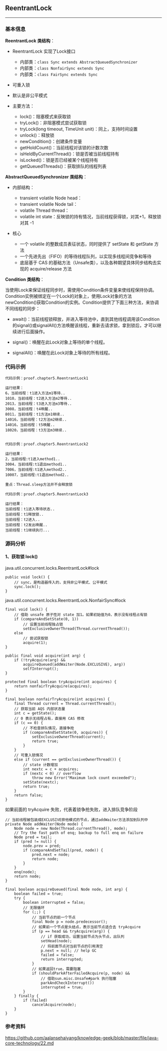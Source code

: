 ## ReentrantLock
---

### 基本信息

**ReentrantLock 类结构**：

* ReentrantLock 实现了Lock接口
    * 内部类：`class Sync extends AbstractQueuedSynchronizer` 
    * 内部类：`class NonfairSync extends Sync `
    * 内部类：`class FairSync extends Sync `
* 可重入锁
* 默认是非公平模式
* 主要方法：

    * lock()：阻塞模式来获取锁
    * tryLock()：非阻塞模式尝试获取锁
    * tryLock(long timeout, TimeUnit unit)：同上，支持时间设置
    * unlock()：释放锁
    * newCondition()：创建条件变量
    * getHoldCount()：当前线程对该锁的计数次数
    * isHeldByCurrentThread()：锁是否被当前线程持有
    * isLocked()：锁是否已经被某个线程持有
    * getQueuedThreads()：获取排队的线程列表

**AbstractQueuedSynchronizer 类结构**：

* 内部结构：
    * transient volatile Node head：
    * transient volatile Node tail：
    * volatile Thread thread： 
    * volatile int state：反映锁的持有情况，当前线程获得锁，对其+1，释放锁对其 -1

* 核心
    * 一个 volatile 的整数成员表征状态，同时提供了 setState 和 getState 方法
    * 一个先进先出（FIFO）的等待线程队列，以实现多线程间竞争和等待
    * 底层基于 CAS 的基础方法（Unsafe类），以及各种期望具体同步结构去实现的 acquire/release 方法


**Condition 类结构**：

当使用Lock来保证线程同步时，需使用Condition条件变量来使线程保持协调。Condition实例被绑定在一个Lock的对象上，使用Lock对象的方法newCondition()获取Condition的实例。Condition提供了下面三种方法，来协调不同线程的同步：

* await()：当前线程锁释放，并进入等待池中，直到其他线程调用该Condition的signal()或signalAll()方法唤醒该线程，重新去请求锁，拿到锁后，才可以继续进行后面操作。

* signal()：唤醒在此Lock对象上等待的单个线程。

* signalAll()：唤醒在此Lock对象上等待的所有线程。

### 代码示例

```
代码示例：proof.chapter5.ReentrantLock1

运行结果：
6，当前线程：t1进入方法m1等待..
1010，当前线程：t2进入方法m2等待..
2013，当前线程：t3进入方法m3等待..
3008，当前线程：t4唤醒..
8011，当前线程：t1方法m1继续..
14016，当前线程：t2方法m2继续..
14016，当前线程：t5唤醒..
18020，当前线程：t3方法m3继续..
```


```

代码示例：proof.chapter5.ReentrantLock2

运行结果：
2，当前线程:t1进入method1..
3004，当前线程:t1退出method1..
7006，当前线程:t1进入method2..
10007，当前线程:t1退出method2..

重点：Thread.sleep方法并不会释放锁
```


```
代码示例：proof.chapter5.ReentrantLock3

运行结果：
当前线程：t1进入等待状态..
当前线程：t1释放锁..
当前线程：t2进入..
当前线程：t2发出唤醒..
当前线程：t1继续执行...
```

### 源码分析

#### 1、获取锁 lock()

java.util.concurrent.locks.ReentrantLock#lock

```
public void lock() {
    // sync，是构造器传入的，支持非公平模式、公平模式
    sync.lock();
}
```

java.util.concurrent.locks.ReentrantLock.NonfairSync#lock

```
final void lock() {
    // 借助 unsafe 原子性对 state 加1。如果初始值为0，表示没有线程占有锁
    if (compareAndSetState(0, 1))
        // 设置当前线程独占锁
        setExclusiveOwnerThread(Thread.currentThread());
    else
        // 尝试获取锁
        acquire(1);
}
```

```
public final void acquire(int arg) {
    if (!tryAcquire(arg) &&
        acquireQueued(addWaiter(Node.EXCLUSIVE), arg))
        selfInterrupt();
}

protected final boolean tryAcquire(int acquires) {
    return nonfairTryAcquire(acquires);
}
```

```
final boolean nonfairTryAcquire(int acquires) {
    final Thread current = Thread.currentThread();
    // 获取当前 AQS 内部状态量
    int c = getState();
    // 0 表示无线程占有，直接用 CAS 修改
    if (c == 0) {
        // 不检查排队情况，直接争抢
        if (compareAndSetState(0, acquires)) {
            setExclusiveOwnerThread(current);
            return true;
        }
    }
    // 可重入锁情况
    else if (current == getExclusiveOwnerThread()) {
        // state 计数增加
        int nextc = c + acquires;
        if (nextc < 0) // overflow
            throw new Error("Maximum lock count exceeded");            
        setState(nextc);
        return true;
    }
    return false;
}
```

如果前面的 tryAcquire 失败，代表着锁争抢失败，进入排队竞争阶段

```
// 当前线程被包装成EXCLUSIVE排他模式的节点，通过addWaiter方法添加到队列中
private Node addWaiter(Node mode) {
    Node node = new Node(Thread.currentThread(), mode);
    // Try the fast path of enq; backup to full enq on failure
    Node pred = tail;
    if (pred != null) {
        node.prev = pred;
        if (compareAndSetTail(pred, node)) {
            pred.next = node;
            return node;
        }
    }
    enq(node);
    return node;
}
```

```
final boolean acquireQueued(final Node node, int arg) {
    boolean failed = true;
    try {
        boolean interrupted = false;
        // 无限循环
        for (;;) {
            // 当前节点的前一个节点
            final Node p = node.predecessor();
            // 如果前一个节点是头结点，表示当前节点适合去 tryAcquire
            if (p == head && tryAcquire(arg)) {
                // if 获取成功，设置当前节点为头节点，出队列
                setHead(node);
                // 将前面节点对当前节点的引用清空
                p.next = null; // help GC
                failed = false;
                return interrupted;
            }
            // 如果返回true，需要阻塞
            if (shouldParkAfterFailedAcquire(p, node) &&
                // 借助sun.misc.Unsafe#park 执行阻塞
                parkAndCheckInterrupt())
                interrupted = true;
        }
    } finally {
        if (failed)
            cancelAcquire(node);
    }
}
```

### 参考资料

https://github.com/aalansehaiyang/knowledge-geek/blob/master/file/java-core-technology/22.md

